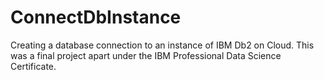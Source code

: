 # ConnectDbInstance
Creating a database connection to an instance of IBM Db2 on Cloud. This was a final project apart under the IBM Professional Data Science Certificate.

